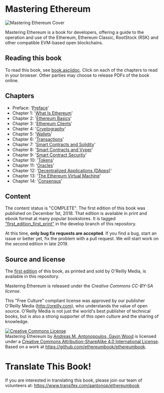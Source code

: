 # Mastering Ethereum
![Mastering Ethereum Cover](images/cover_thumb.png)

Mastering Ethereum is a book for developers, offering a guide to the operation and use of the Ethereum, Ethereum Classic, RootStock (RSK) and other compatible EVM-based open blockchains.

## Reading this book

To read this book, see [book.asciidoc](https://github.com/ethereumbook/ethereumbook/blob/develop/book.asciidoc). Click on each of the chapters to read in your browser. Other parties may choose to release PDFs of the book online.

## Chapters
+ Preface: '[Preface](https://github.com/ethereumbook/ethereumbook/blob/develop/preface.asciidoc)'
+ Chapter 1: '[What Is Ethereum](https://github.com/ethereumbook/ethereumbook/blob/develop/01what-is.asciidoc)'
+ Chapter 2: '[Ethereum Basics](https://github.com/ethereumbook/ethereumbook/blob/develop/02intro.asciidoc)'
+ Chapter 3: '[Ethereum Clients](https://github.com/ethereumbook/ethereumbook/blob/develop/03clients.asciidoc)'
+ Chapter 4: '[Cryptography](https://github.com/ethereumbook/ethereumbook/blob/develop/04keys-addresses.asciidoc)'
+ Chapter 5: '[Wallets](https://github.com/ethereumbook/ethereumbook/blob/develop/05wallets.asciidoc)'
+ Chapter 6: '[Transactions](https://github.com/ethereumbook/ethereumbook/blob/develop/06transactions.asciidoc)'
+ Chapter 7: '[Smart Contracts and Solidity](https://github.com/ethereumbook/ethereumbook/blob/develop/07smart-contracts-solidity.asciidoc)'
+ Chapter 8: '[Smart Contracts and Vyper](https://github.com/ethereumbook/ethereumbook/blob/develop/08smart-contracts-vyper.asciidoc)'
+ Chapter 9: '[Smart Contract Security](https://github.com/ethereumbook/ethereumbook/blob/develop/09smart-contracts-security.asciidoc)'
+ Chapter 10: '[Tokens](https://github.com/ethereumbook/ethereumbook/blob/develop/10tokens.asciidoc)'
+ Chapter 11: '[Oracles](https://github.com/ethereumbook/ethereumbook/blob/develop/11oracles.asciidoc)'
+ Chapter 12: '[Decentralized Applications (DApps)](https://github.com/ethereumbook/ethereumbook/blob/develop/12dapps.asciidoc)'
+ Chapter 13: '[The Ethereum Virtual Machine](https://github.com/ethereumbook/ethereumbook/blob/develop/13evm.asciidoc)'
+ Chapter 14: '[Consensus](https://github.com/ethereumbook/ethereumbook/blob/develop/14consensus.asciidoc)'

## Content

The content status is "COMPLETE". The first edition of this book was published on December 1st, 2018. That edition is available in print and ebook format at many popular bookstores. It is tagged ["first_edition_first_print"](https://github.com/ethereumbook/ethereumbook/tree/first_edition_first_print) in the develop branch of this repository.

At this time, **only bug fix requests are accepted**. If you find a bug, start an issue or better yet, fix the problem with a pull request. We will start work on the second edition in late 2019.

## Source and license

The [first edition](https://github.com/ethereumbook/ethereumbook/tree/first_edition_first_print) of this book, as printed and sold by O'Reilly Media, is available in this repository.

Mastering Ethereum is released under the *Creative Commons CC-BY-SA license*.

This "Free Culture" compliant license was approved by our publisher O'Reilly Media (http://oreilly.com), who understands the value of open source. O'Reilly Media is not just the world's best publisher of technical books, but is also a strong supporter of this open culture and the sharing of knowledge.

<a rel="license" href="http://creativecommons.org/licenses/by-sa/4.0/"><img alt="Creative Commons License" style="border-width:0" src="https://i.creativecommons.org/l/by-sa/4.0/88x31.png" /></a><br /><span xmlns:dct="http://purl.org/dc/terms/" href="http://purl.org/dc/dcmitype/Text" property="dct:title" rel="dct:type">Mastering Ethereum</span> by <a xmlns:cc="http://creativecommons.org/ns#" href="https://ethereumbook.info" property="cc:attributionName" rel="cc:attributionURL">Andreas M. Antonopoulos, Gavin Wood</a> is licensed under a <a rel="license" href="http://creativecommons.org/licenses/by-sa/4.0/">Creative Commons Attribution-ShareAlike 4.0 International License</a>.<br />Based on a work at <a xmlns:dct="http://purl.org/dc/terms/" href="https://github.com/ethereumbook/ethereumbook" rel="dct:source">https://github.com/ethereumbook/ethereumbook</a>.

# Translate This Book!

If you are interested in translating this book, please join our team of volunteers at: https://www.transifex.com/aantonop/ethereumbook
